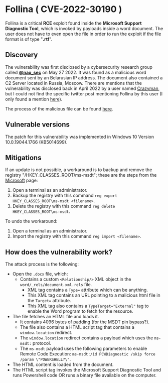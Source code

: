 # Follina ( CVE-2022-30190 )

Follina is a critical **RCE** exploit found inside the **Microsoft Support Diagnostic Tool**, which is invoked by payloads inside a word document. The user does not have to even open the file in order to run the exploit if the file format is of type "**.rtf**".

## Discovery

The vulnerability was first disclosed by a cybersecurity research group called [**@nao_sec**](https://twitter.com/nao_sec/status/1530196847679401984) on May 27 2022. It was found as a malicious word document sent by an Belarusian IP address. The document also contained a C2 Server located in Russia, Moscow. There are mentions that the vulnerability was disclosed back  in April 2022 by a user named [Crazyman](https://twitter.com/crazymanarmy), but I could not find the specific twitter post mentioning Follina by this user (I only found a mention [here](https://msrc.microsoft.com/update-guide/en-US/vulnerability/CVE-2022-30190)).

The process of the malicious file can be found [here](https://app.any.run/tasks/713f05d2-fe78-4b9d-a744-f7c133e3fafb/#).

## Vulnerable versions

The patch for this vulnerability was implemented in Windows 10 Version 10.0.19044.1766 (KB5014699).

## Mitigations

If an update is not possible, a workaround is to backup and remove the registry "/HKEY_CLASSES_ROOT/ms-msdt"; these are the steps from the [Microsoft](https://msrc-blog.microsoft.com/2022/05/30/guidance-for-cve-2022-30190-microsoft-support-diagnostic-tool-vulnerability/) page:

1. Open a terminal as an administrator.
2. Backup the registry with this command `reg export HKEY_CLASSES_ROOT\ms-msdt <filename>`.
3. Delete the registry with this command `reg delete HKEY_CLASSES_ROOT\ms-msdt`.

To undo the workaround:

1. Open a terminal as an administrator.
2. Import the registry with this command `reg import <filename>`.

## How does the vulnerability work?

The attack process is the following:

- Open the `.docx` file, which:
    - Contains a custom `<Relationship/>` XML object in the `word/_rels/document.xml.rels` file.
        - XML tag contains a `Type=` attribute which can be anything.
        - This XML tag contains an URL pointing to a malicious html file in the `Target=` attribute.
        - This XML tag also contains a `TypeTarget="External"` tag to enable the Word program to fetch for the resource.
- The file fetches an HTML file and loads it.
    - It contains 4096 bytes of padding (for the MSDT pin bypass?).
    - The file also contains a HTML script tag that contains a `window.location` redirect.
    - The `window.location` redirect contains a payload which uses the `ms-msdt:` protocol.
    - The `ms-msdt` payload uses the following parameters to enable Remote Code Execution: `ms-msdt:/id PCWDiagnostic /skip force /param \"POWERSHELL?\"`.
- The HTML content is loaded from the document.
- The HTML script tag invokes the Microsoft Support Diagnostic Tool and runs Powershell code OR runs a binary file available on the computer.

